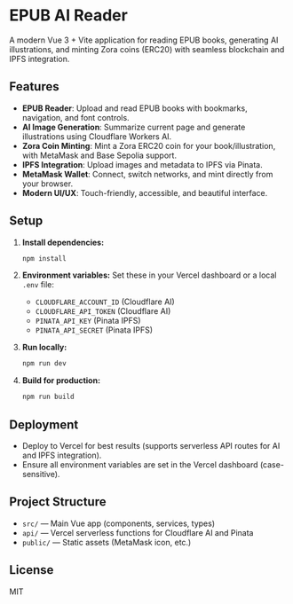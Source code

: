 # EPUB AI Reader

A modern Vue 3 + Vite application for reading EPUB books, generating AI illustrations, and minting Zora coins (ERC20) with seamless blockchain and IPFS integration.

## Features
- **EPUB Reader**: Upload and read EPUB books with bookmarks, navigation, and font controls.
- **AI Image Generation**: Summarize current page and generate illustrations using Cloudflare Workers AI.
- **Zora Coin Minting**: Mint a Zora ERC20 coin for your book/illustration, with MetaMask and Base Sepolia support.
- **IPFS Integration**: Upload images and metadata to IPFS via Pinata.
- **MetaMask Wallet**: Connect, switch networks, and mint directly from your browser.
- **Modern UI/UX**: Touch-friendly, accessible, and beautiful interface.

## Setup
1. **Install dependencies:**
   ```bash
   npm install
   ```
2. **Environment variables:**
   Set these in your Vercel dashboard or a local `.env` file:
   - `CLOUDFLARE_ACCOUNT_ID` (Cloudflare AI)
   - `CLOUDFLARE_API_TOKEN` (Cloudflare AI)
   - `PINATA_API_KEY` (Pinata IPFS)
   - `PINATA_API_SECRET` (Pinata IPFS)

3. **Run locally:**
   ```bash
   npm run dev
   ```

4. **Build for production:**
   ```bash
   npm run build
   ```

## Deployment
- Deploy to Vercel for best results (supports serverless API routes for AI and IPFS integration).
- Ensure all environment variables are set in the Vercel dashboard (case-sensitive).

## Project Structure
- `src/` — Main Vue app (components, services, types)
- `api/` — Vercel serverless functions for Cloudflare AI and Pinata
- `public/` — Static assets (MetaMask icon, etc.)

## License
MIT
